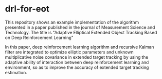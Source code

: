 # drl-for-eot
This repository shows an example implementation of the algorithm presented in a paper published in the journal of Measurement Science and Technology. The title is "Adaptive Elliptical Extended Object Tracking Based on Deep Reinforcement Learning"

In this paper, deep reinforcement learning algorithm and recursive Kalman filter are integrated to optimize elliptic parameters and unknown multiplicative noise covariance in extended target tracking by using the adaptive ability of interaction between deep reinforcement learning and environment, so as to improve the accuracy of extended target tracking estimation.
